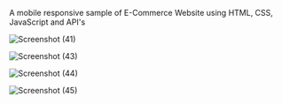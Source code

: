 A mobile responsive sample of E-Commerce Website using HTML, CSS, JavaScript and API's

![Screenshot (41)](https://github.com/NikitaW27/VerveBridge-Ecommerce/assets/137439071/81816aec-8a08-430b-bde5-daf78f932d6b)

![Screenshot (43)](https://github.com/NikitaW27/VerveBridge-Ecommerce/assets/137439071/3a6c42e0-c841-498f-8ffb-26177bc96478)

![Screenshot (44)](https://github.com/NikitaW27/VerveBridge-Ecommerce/assets/137439071/35bbda0c-ce3d-49e2-af38-4df41b8348ac)

![Screenshot (45)](https://github.com/NikitaW27/VerveBridge-Ecommerce/assets/137439071/94f4483e-1922-470b-aeb7-2c522f3c80b9)

